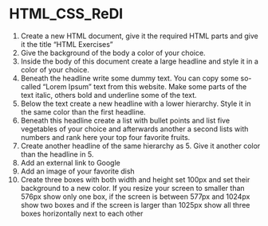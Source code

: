 # HTML_CSS_ReDI
1. Create a new HTML document, give it the required HTML parts and give it the title
“HTML Exercises”
2. Give the background of the body a color of your choice.
3. Inside the body of this document create a large headline and style it in a color of
your choice.
4. Beneath the headline write some dummy text. You can copy some so-called “Lorem
Ipsum” text from this website. Make some parts of the text italic, others bold and
underline some of the text.
5. Below the text create a new headline with a lower hierarchy. Style it in the same
color than the first headline.
6. Beneath this headline create a list with bullet points and list five vegetables of your
choice and afterwards another a second lists with numbers and rank here your top
four favorite fruits.
7. Create another headline of the same hierarchy as 5. Give it another color than the
headline in 5.
8. Add an external link to Google
9. Add an image of your favorite dish
10. Create three boxes with both width and height set 100px and set their background
to a new color. If you resize your screen to smaller than 576px show only one box, if
the screen is between 577px and 1024px show two boxes and if the screen is larger
than 1025px show all three boxes horizontally next to each other
 
